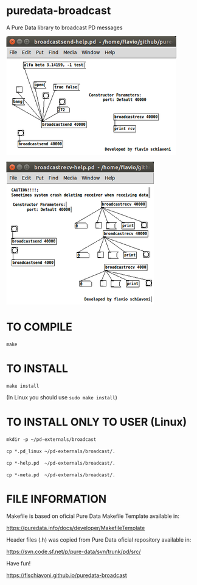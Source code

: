 # puredata-broadcast
A Pure Data library to broadcast PD messages 

![My image](https://github.com/flschiavoni/puredata-broadcast/blob/gh-pages/broadcast.png)  

![My image](https://github.com/flschiavoni/puredata-broadcast/blob/gh-pages/broadcastrcv.png)  

TO COMPILE
==========
`make`

TO INSTALL
==========
`make install`

(In Linux you should use `sudo make install`)


TO INSTALL ONLY TO USER (Linux)
========================

`mkdir -p ~/pd-externals/broadcast`

`cp *.pd_linux ~/pd-externals/broadcast/.`

`cp *-help.pd  ~/pd-externals/broadcast/.`

`cp *-meta.pd  ~/pd-externals/broadcast/.`

FILE INFORMATION
=================

Makefile is based on oficial Pure Data Makefile Template available in:

https://puredata.info/docs/developer/MakefileTemplate

Header files (.h) was copied from Pure Data oficial repository available in:

https://svn.code.sf.net/p/pure-data/svn/trunk/pd/src/


Have fun!

https://flschiavoni.github.io/puredata-broadcast
